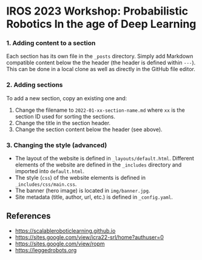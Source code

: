 # IROS 2023 Workshop: Probabilistic Robotics In the age of Deep Learning

### 1. Adding content to a section

Each section has its own file in the `_posts` directory. Simply add Markdown compatible content below the the header (the header is defined within `---`).
This can be done in a local clone as well as directly in the GitHub file editor.

### 2. Adding sections

To add a new section, copy an existing one and:
1. Change the filename to `2022-01-xx-section-name.md` where `xx` is the section ID used for sorting the sections.
2. Change the title in the section header.
3. Change the section content below the header (see above).

### 3. Changing the style (advanced)

* The layout of the website is defined in `_layouts/default.html`. Different elements of the website are defined in the `_includes` directory and imported into `default.html`.
* The style (`css`) of the website elements is defined in `_includes/css/main.css`.
* The banner (hero image) is located in `img/banner.jpg`.
* Site metadata (title, author, url, etc.) is defined in `_config.yaml`.

## References
* https://scalableroboticlearning.github.io
* https://sites.google.com/view/icra22-srl/home?authuser=0
* https://sites.google.com/view/ropm
* https://leggedrobots.org
